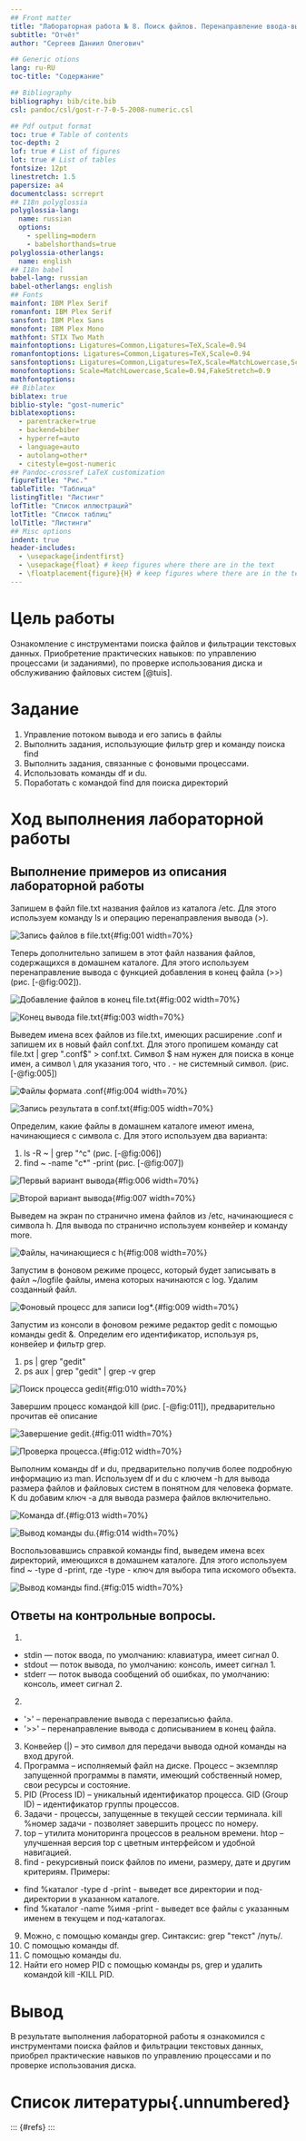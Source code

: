 ```yaml
---
## Front matter
title: "Лабораторная работа № 8. Поиск файлов. Перенаправление ввода-вывода. Просмотр запущенных процессов"
subtitle: "Отчёт"
author: "Сергеев Даниил Олегович"

## Generic otions
lang: ru-RU
toc-title: "Содержание"

## Bibliography
bibliography: bib/cite.bib
csl: pandoc/csl/gost-r-7-0-5-2008-numeric.csl

## Pdf output format
toc: true # Table of contents
toc-depth: 2
lof: true # List of figures
lot: true # List of tables
fontsize: 12pt
linestretch: 1.5
papersize: a4
documentclass: scrreprt
## I18n polyglossia
polyglossia-lang:
  name: russian
  options:
	- spelling=modern
	- babelshorthands=true
polyglossia-otherlangs:
  name: english
## I18n babel
babel-lang: russian
babel-otherlangs: english
## Fonts
mainfont: IBM Plex Serif
romanfont: IBM Plex Serif
sansfont: IBM Plex Sans
monofont: IBM Plex Mono
mathfont: STIX Two Math
mainfontoptions: Ligatures=Common,Ligatures=TeX,Scale=0.94
romanfontoptions: Ligatures=Common,Ligatures=TeX,Scale=0.94
sansfontoptions: Ligatures=Common,Ligatures=TeX,Scale=MatchLowercase,Scale=0.94
monofontoptions: Scale=MatchLowercase,Scale=0.94,FakeStretch=0.9
mathfontoptions:
## Biblatex
biblatex: true
biblio-style: "gost-numeric"
biblatexoptions:
  - parentracker=true
  - backend=biber
  - hyperref=auto
  - language=auto
  - autolang=other*
  - citestyle=gost-numeric
## Pandoc-crossref LaTeX customization
figureTitle: "Рис."
tableTitle: "Таблица"
listingTitle: "Листинг"
lofTitle: "Список иллюстраций"
lotTitle: "Список таблиц"
lolTitle: "Листинги"
## Misc options
indent: true
header-includes:
  - \usepackage{indentfirst}
  - \usepackage{float} # keep figures where there are in the text
  - \floatplacement{figure}{H} # keep figures where there are in the text
---
```


# Цель работы

Ознакомление с инструментами поиска файлов и фильтрации текстовых данных. Приобретение практических навыков: по управлению процессами (и заданиями), по проверке использования диска и обслуживанию файловых систем [@tuis].

# Задание

1. Управление потоком вывода и его запись в файлы
2. Выполнить задания, использующие фильтр grep и команду поиска find
3. Выполнить задания, связанные с фоновыми процессами.
4. Использовать команды df и du.
5. Поработать с командой find для поиска директорий

# Ход выполнения лабораторной работы

## Выполнение примеров из описания лабораторной работы

Запишем в файл file.txt названия файлов из каталога /etc. Для этого используем команду ls и операцию перенаправления вывода (>).

![Запись файлов в file.txt](image/1.PNG){#fig:001 width=70%}

Теперь дополнительно запишем в этот файл названия файлов, содержащихся в домашнем каталоге. Для этого используем перенаправление вывода с функцией добавления в конец файла (>>) (рис. [-@fig:002]).

![Добавление файлов в конец file.txt](image/2.PNG){#fig:002 width=70%}


![Конец вывода file.txt](image/3.PNG){#fig:003 width=70%}

Выведем имена всех файлов из file.txt, имеющих расширение .conf и запишем их в новый файл conf.txt. Для этого пропишем команду cat file.txt | grep "\.conf$" > conf.txt. Символ $ нам нужен для поиска в конце имен, а символ \ для указания того, что . - не системный символ. (рис. [-@fig:005])

![Файлы формата .conf](image/4.PNG){#fig:004 width=70%}

![Запись результата в conf.txt](image/5.PNG){#fig:005 width=70%}

Определим, какие файлы в домашнем каталоге имеют имена, начинающиеся с символа c. Для этого используем два варианта:

1. ls -R ~ | grep "^c" (рис. [-@fig:006])
2. find ~ -name "c*" -print (рис. [-@fig:007])

![Первый вариант вывода](image/6.PNG){#fig:006 width=70%}

![Второй вариант вывода](image/7.PNG){#fig:007 width=70%}

Выведем на экран по странично имена файлов из /etc, начинающиеся с символа h. Для вывода по странично используем конвейер и команду more.

![Файлы, начинающиеся с h](image/8.PNG){#fig:008 width=70%}

Запустим в фоновом режиме процесс, который будет записывать в файл ~/logfile файлы, имена которых начинаются с log. Удалим созданный файл.

![Фоновый процесс для записи log*.](image/9.PNG){#fig:009 width=70%}

Запустим из консоли в фоновом режиме редактор gedit с помощью команды gedit &. Определим его идентификатор, используя ps, конвейер и фильтр grep.

1. ps | grep "gedit"
2. ps aux | grep "gedit" | grep -v grep

![Поиск процесса gedit](image/10.PNG){#fig:010 width=70%}

Завершим процесс командой kill (рис. [-@fig:011]), предварительно прочитав её описание

![Завершение gedit.](image/11.PNG){#fig:011 width=70%}

![Проверка процесса.](image/12.PNG){#fig:012 width=70%}

Выполним команды df и du, предварительно получив более подробную информацию из man. Используем df и du с ключем -h для вывода размера файлов и файловых систем в понятном для человека формате. К du добавим ключ -a для вывода размера файлов включительно.

![Команда df.](image/13.PNG){#fig:013 width=70%}

![Вывод команды du.](image/14.PNG){#fig:014 width=70%}

Воспользовавшись справкой команды find, выведем имена всех директорий, имеющихся в домашнем каталоге. Для этого используем find ~ -type d -print, где -type - ключ для выбора типа искомого объекта.

![Вывод команды find.](image/15.PNG){#fig:015 width=70%}

## Ответы на контрольные вопросы.

1. 
- stdin — поток ввода, по умолчанию: клавиатура, имеет сигнал 0.
- stdout — поток вывода, по умолчанию: консоль, имеет сигнал 1.
- stderr — поток вывода сообщений об ошибках, по умолчанию: консоль, имеет сигнал 2.
2.
- '>' – перенаправление вывода с перезаписью файла.
- '>>' – перенаправление вывода с дописыванием в конец файла.
3. Конвейер (|) – это символ для передачи вывода одной команды на вход другой.
4. Программа – исполняемый файл на диске. Процесс – экземпляр запущенной программы в памяти, имеющий собственный номер, свои ресурсы и состояние.
5. PID (Process ID) – уникальный идентификатор процесса. GID (Group ID) – идентификатор группы процессов.
6. Задачи - процессы, запущенные в текущей сессии терминала. kill %номер задачи - позволяет завершить процесс по номеру.
7. top – утилита мониторинга процессов в реальном времени. htop – улучшенная версия top с цветным интерфейсом и удобной навигацией.
8. find - рекурсивный поиск файлов по имени, размеру, дате и другим критериям. Примеры:
- find %каталог -type d -print - выведет все директории и под-директории в указанном каталоге.
- find %каталог -name %имя -print - выведет все файлы с указанным именем в текущем и под-каталогах.
9. Можно, с помощью команды grep. Синтаксис: grep "текст" /путь/.
10. С помощью команды df.
11. С помощью команды du.
12. Найти его номер PID с помощью команды ps, grep и удалить командой kill -KILL PID. 

# Вывод

В результате выполнения лабораторной работы я ознакомился с инструментами поиска файлов и фильтрации текстовых данных, приобрел практические навыков по управлению процессами и по проверке использования диска.

# Список литературы{.unnumbered}

::: {#refs}
:::
